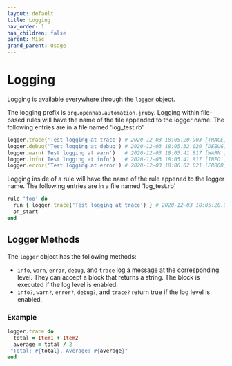 ```yaml
---
layout: default
title: Logging
nav_order: 1
has_children: false
parent: Misc
grand_parent: Usage
---
```


# Logging

Logging is available everywhere through the `logger` object.

The logging prefix is `org.openhab.automation.jruby`. Logging within file-based rules
will have the name of the file appended to the logger name. The following entries are in a file named 'log_test.rb'

```ruby
logger.trace('Test logging at trace') # 2020-12-03 18:05:20.903 [TRACE] [org.openhab.automation.jruby.log_test] - Test logging at trace
logger.debug('Test logging at debug') # 2020-12-03 18:05:32.020 [DEBUG] [org.openhab.automation.jruby.log_test] - Test logging at debug
logger.warn('Test logging at warn')   # 2020-12-03 18:05:41.817 [WARN ] [org.openhab.automation.jruby.log_test] - Test logging at warn
logger.info('Test logging at info')   # 2020-12-03 18:05:41.817 [INFO ] [org.openhab.automation.jruby.log_test] - Test logging at info
logger.error('Test logging at error') # 2020-12-03 18:06:02.021 [ERROR] [org.openhab.automation.jruby.log_test] - Test logging at error
```

Logging inside of a rule will have the name of the rule appened to the logger name. The following entries are in a file named 'log_test.rb'

```ruby
rule 'foo' do
  run { logger.trace('Test logging at trace') } # 2020-12-03 18:05:20.903 [TRACE] [org.openhab.automation.jruby.log_test.foo] - Test logging at trace
  on_start
end
```

## Logger Methods

The `logger` object has the following methods:

* `info`, `warn`, `error`, `debug`, and `trace` log a message at the corresponding level. They can accept a block
  that returns a string. The block is executed if the log level is enabled.
* `info?`, `warn?`, `error?`, `debug?`, and `trace?` return true if the log level is enabled.

### Example

```ruby
logger.trace do
  total = Item1 + Item2
  average = total / 2
 "Total: #{total}, Average: #{average}" 
end
```
